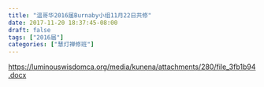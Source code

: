 ```yaml
---
title: "温哥华2016届Burnaby小组11月22日共修"
date: 2017-11-20 18:37:45-08:00
draft: false
tags: ["2016届"]
categories: ["慧灯禅修班"]
---
```

https://luminouswisdomca.org/media/kunena/attachments/280/file_3fb1b94.docx
